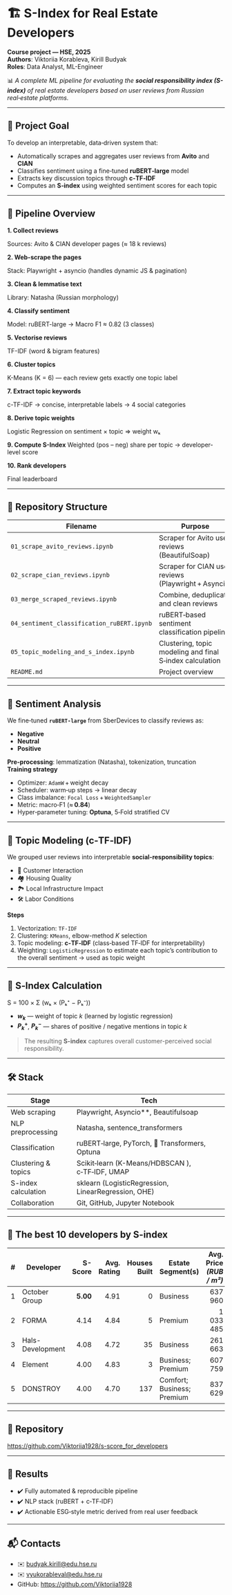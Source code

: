 # 🏗️ S-Index for Real Estate Developers

**Course project — HSE, 2025**  
**Authors**: Viktoriia Korableva, Kirill Budyak  
**Roles**: Data Analyst, ML-Engineer

📊 _A complete ML pipeline for evaluating the **social responsibility index (S-index)** of real estate developers based on user reviews from Russian real‑estate platforms._

---

## 📌 Project Goal

To develop an interpretable, data‑driven system that:

* Automatically scrapes and aggregates user reviews from **Avito** and **CIAN**  
* Classifies sentiment using a fine‑tuned **ruBERT‑large** model  
* Extracts key discussion topics through **c‑TF‑IDF**  
* Computes an **S‑index** using weighted sentiment scores for each topic

---

## 🧱 Pipeline Overview

**1. Collect reviews**

Sources: Avito & CIAN developer pages (≈ 18 k reviews)

**2. Web-scrape the pages**

Stack: Playwright + asyncio (handles dynamic JS & pagination)

**3. Clean & lemmatise text**

Library: Natasha (Russian morphology)

**4. Classify sentiment**

Model: ruBERT-large → Macro F1 ≈ 0.82 (3 classes)

**5. Vectorise reviews**

TF-IDF (word & bigram features)

**6. Cluster topics**

K-Means (K = 6) — each review gets exactly one topic label

**7. Extract topic keywords**

c-TF-IDF → concise, interpretable labels → 4 social categories

**8. Derive topic weights**

Logistic Regression on sentiment × topic ⇒ weight wₖ

**9. Compute S-Index**
Weighted (pos – neg) share per topic → developer-level score

**10. Rank developers**

Final leaderboard

---

## 📂 Repository Structure

| Filename                                   | Purpose                                                        |
|--------------------------------------------|----------------------------------------------------------------|
| `01_scrape_avito_reviews.ipynb`            | Scraper for Avito user reviews (BeautifulSoap)                 |
| `02_scrape_cian_reviews.ipynb`             | Scraper for CIAN user reviews (Playwright + Asyncio)           |
| `03_merge_scraped_reviews.ipynb`           | Combine, deduplicate and clean reviews                         |
| `04_sentiment_classification_ruBERT.ipynb` | ruBERT‑based sentiment classification pipeline                 |
| `05_topic_modeling_and_s_index.ipynb`      | Clustering, topic modeling and final S‑index calculation       |
| `README.md`                                | Project overview                                               |

---

## 🧠 Sentiment Analysis

We fine‑tuned **`ruBERT‑large`** from SberDevices to classify reviews as:

* **Negative**
* **Neutral**
* **Positive**

**Pre‑processing**: lemmatization (Natasha), tokenization, truncation  
**Training strategy**  
* Optimizer: `AdamW` + weight decay  
* Scheduler: warm‑up steps → linear decay  
* Class imbalance: `Focal Loss` + `WeightedSampler`  
* Metric: macro‑F1 (≈ **0.84**)  
* Hyper‑parameter tuning: **Optuna**, 5‑Fold stratified CV

---

## 🧵 Topic Modeling (c‑TF‑IDF)

We grouped user reviews into interpretable **social‑responsibility topics**:

* 👥 Customer Interaction  
* 🏘️ Housing Quality  
* 🏞️ Local Infrastructure Impact  
* 🛠️ Labor Conditions  

**Steps**

1. Vectorization: `TF‑IDF`  
2. Clustering: `KMeans`, elbow-method _K_ selection  
3. Topic modeling: **c‑TF‑IDF** (class‑based TF‑IDF for interpretability)  
4. Weighting: `LogisticRegression` to estimate each topic’s contribution to the overall sentiment → used as topic weight  

---

## 🧮 S‑Index Calculation

S = 100 × Σ (wₖ × (Pₖ⁺ − Pₖ⁻))

* **$w_k$** — weight of topic *k* (learned by logistic regression)  
* **$P^{+}_{k}$**, **$P^{-}_{k}$** — shares of positive / negative mentions in topic *k*  

> The resulting **S-index** captures overall customer-perceived social responsibility.


---

## 🛠️ Stack

| Stage              | Tech                                               |
|--------------------|----------------------------------------------------|
| Web scraping       | Playwright, Asyncio**, Beautifulsoap               |
| NLP preprocessing  | Natasha, sentence_transformers                     |
| Classification     | ruBERT‑large, PyTorch, 🤗 Transformers, Optuna     |
| Clustering & topics| Scikit‑learn (K-Means/HDBSCAN ), c‑TF‑IDF, UMAP    |
| S-index calculation| sklearn (LogisticRegression, LinearRegression, OHE)|
| Collaboration      | Git, GitHub, Jupyter Notebook                      |

---

## 📎 The best 10 developers by S-index

| # | Developer            | **S-Score** | Avg. Rating | Houses Built | Estate Segment(s)              | Avg. Price *(RUB / m²)* | Years on Market |
|---|----------------------|------------:|------------:|-------------:|--------------------------------|------------------------:|----------------:|
| 1 | October Group        | **5.00**    | 4.91        | 0            | Business                       | 637 960                | 3               |
| 2 | FORMA                | 4.14        | 4.84        | 5            | Premium                        | 1 033 485              | 4               |
| 3 | Hals-Development     | 4.08        | 4.72        | 35           | Business                       | 261 663                | 31              |
| 4 | Element              | 4.00        | 4.83        | 3            | Business; Premium              | 607 759                | 8               |
| 5 | DONSTROY             | 4.00        | 4.70        | 137          | Comfort; Business; Premium     | 837 629                | 31              |


---

## 🔗 Repository

<https://github.com/Viktoriia1928/s-score_for_developers>

---

## 🏁 Results

* ✔️ Fully automated & reproducible pipeline  
* ✔️ NLP stack (ruBERT + c‑TF‑IDF)  
* ✔️ Actionable ESG‑style metric derived from real user feedback  

---

## 📬 Contacts

* ✉️ budyak.kirill@edu.hse.ru
* ✉️ vyukorableval@edu.hse.ru
* GitHub: <https://github.com/Viktoriia1928>
